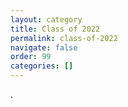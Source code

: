 ```yaml
---
layout: category
title: Class of 2022
permalink: class-of-2022
navigate: false
order: 99
categories: []
---
```

.